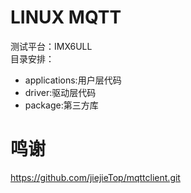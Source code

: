 # LINUX MQTT
测试平台：IMX6ULL  
目录安排：  
* applications:用户层代码
* driver:驱动层代码
* package:第三方库


# 鸣谢
https://github.com/jiejieTop/mqttclient.git